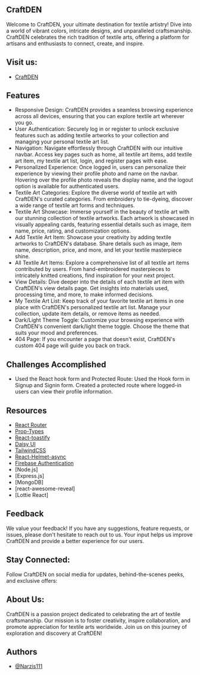 ## CraftDEN
Welcome to CraftDEN, your ultimate destination for textile artistry! Dive into a world of vibrant colors, intricate designs, and unparalleled craftsmanship. CraftDEN celebrates the rich tradition of textile arts, offering a platform for artisans and enthusiasts to connect, create, and inspire.


## Visit us:
- [CraftDEN](https://assignment-10-project-a5037.web.app)


## Features
- Responsive Design: CraftDEN provides a seamless browsing experience across all devices, ensuring that you can explore textile art wherever you go.
- User Authentication: Securely log in or register to unlock exclusive features such as adding textile artworks to your collection and managing your personal textile art list.
- Navigation: Navigate effortlessly through CraftDEN with our intuitive navbar. Access key pages such as home, all textile art items, add textile art item, my textile art list, login, and register pages with ease.
- Personalized Experience: Once logged in, users can personalize their experience by viewing their profile photo and name on the navbar. Hovering over the profile photo reveals the display name, and the logout option is available for authenticated users.
- Textile Art Categories: Explore the diverse world of textile art with CraftDEN's curated categories. From embroidery to tie-dyeing, discover a wide range of textile art forms and techniques.
- Textile Art Showcase: Immerse yourself in the beauty of textile art with our stunning collection of textile artworks. Each artwork is showcased in visually appealing cards, featuring essential details such as image, item name, price, rating, and customization options.
- Add Textile Art Item: Showcase your creativity by adding textile artworks to CraftDEN's database. Share details such as image, item name, description, price, and more, and let your textile masterpiece shine.
- All Textile Art Items: Explore a comprehensive list of all textile art items contributed by users. From hand-embroidered masterpieces to intricately knitted creations, find inspiration for your next project.
- View Details: Dive deeper into the details of each textile art item with CraftDEN's view details page. Get insights into materials used, processing time, and more, to make informed decisions.
- My Textile Art List: Keep track of your favorite textile art items in one place with CraftDEN's personalized textile art list. Manage your collection, update item details, or remove items as needed.
- Dark/Light Theme Toggle: Customize your browsing experience with CraftDEN's convenient dark/light theme toggle. Choose the theme that suits your mood and preferences.
- 404 Page: If you encounter a page that doesn't exist, CraftDEN's custom 404 page will guide you back on track.

## Challenges Accomplished
- Used the React hook form and Protected Route: Used the Hook form in Signup and Signin form. Created a protected route where logged-in users can view their profile information.


## Resources
- [React Router](https://reactrouter.com/en/main/start/tutorial)
- [Prop-Types](https://www.npmjs.com/package/prop-types)
- [React-toastify](https://www.npmjs.com/package/react-toastify)
- [Daisy UI](https://daisyui.com/)
- [TailwindCSS](https://tailwindcss.com/)
- [React-Helmet-async](https://www.npmjs.com/package/react-helmet-async)
- [Firebase Authentication](https://firebase.google.com/)
- [Node.js]
- [Express.js]
- [MongoDB]
- [react-awesome-reveal]
- [Lottie React]


## Feedback
We value your feedback! If you have any suggestions, feature requests, or issues, please don't hesitate to reach out to us. Your input helps us improve CraftDEN and provide a better experience for our users.

## Stay Connected:
Follow CraftDEN on social media for updates, behind-the-scenes peeks, and exclusive offers:

## About Us:
CraftDEN is a passion project dedicated to celebrating the art of textile craftsmanship. Our mission is to foster creativity, inspire collaboration, and promote appreciation for textile arts worldwide. Join us on this journey of exploration and discovery at CraftDEN!

## Authors
- [@Narzis111](https://www.github.com/Narzis111)

